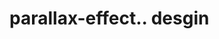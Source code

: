 # parallax-effect.. desgin                                                                                                                                                                                                                                                                                                                                                                                                                  
